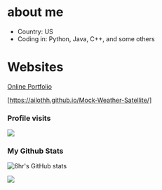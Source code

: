 # about me
- Country: US
- Coding in: Python, Java, C++, and some others
# Websites
[Online Portfolio](https://ailothh.github.io/website2/)


[https://ailothh.github.io/Mock-Weather-Satellite/]

### Profile visits
<p> <img src="https://profile-counter.glitch.me/ailothh/count.svg" /> </p>  

### My Github Stats
![6hr's GitHub stats](https://github-readme-stats.vercel.app/api?username=ailothh&show_icons=true&theme=midnight-purple)

![](https://github-readme-stats.vercel.app/api/top-langs/?username=ailothh&hide=php&theme=midnight-purple)


